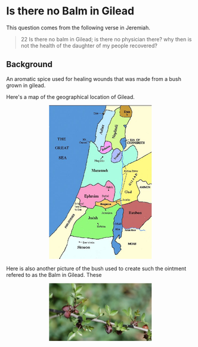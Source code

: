 

# Is there no Balm in Gilead

This question comes from the following verse in Jeremiah.

> 22 Is there no balm in Gilead; is there no physician there? why then is not the health of the daughter of my people recovered?


## Background

An aromatic spice used for healing wounds that was made from a bush grown in gilead. 

Here's a map of the geographical location of Gilead.

<center>
<img src="../images/gilead_map.jpg" alt="Alt text" title="Olive Tree" style="display: inline-block; margin: 0 auto; max-width: 275px">
</center>

Here is also another picture of the bush used to create such the ointment refered to as the Balm in Gilead. These 

<center>
<img src="../images/gilead_bush.jpg" alt="Alt text" title="Olive Tree" style="display: inline-block; margin: 0 auto; max-width: 275px">
</center>

